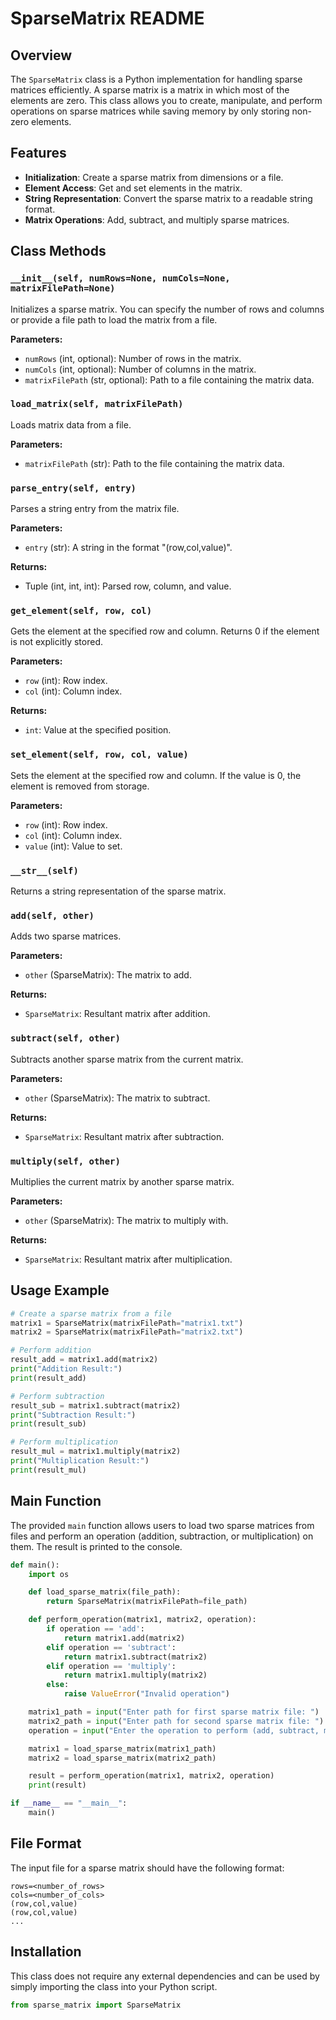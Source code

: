 # SparseMatrix README

## Overview

The `SparseMatrix` class is a Python implementation for handling sparse matrices efficiently. A sparse matrix is a matrix in which most of the elements are zero. This class allows you to create, manipulate, and perform operations on sparse matrices while saving memory by only storing non-zero elements.

## Features

- **Initialization**: Create a sparse matrix from dimensions or a file.
- **Element Access**: Get and set elements in the matrix.
- **String Representation**: Convert the sparse matrix to a readable string format.
- **Matrix Operations**: Add, subtract, and multiply sparse matrices.

## Class Methods

### `__init__(self, numRows=None, numCols=None, matrixFilePath=None)`

Initializes a sparse matrix. You can specify the number of rows and columns or provide a file path to load the matrix from a file.

**Parameters:**
- `numRows` (int, optional): Number of rows in the matrix.
- `numCols` (int, optional): Number of columns in the matrix.
- `matrixFilePath` (str, optional): Path to a file containing the matrix data.

### `load_matrix(self, matrixFilePath)`

Loads matrix data from a file.

**Parameters:**
- `matrixFilePath` (str): Path to the file containing the matrix data.

### `parse_entry(self, entry)`

Parses a string entry from the matrix file.

**Parameters:**
- `entry` (str): A string in the format "(row,col,value)".

**Returns:**
- Tuple (int, int, int): Parsed row, column, and value.

### `get_element(self, row, col)`

Gets the element at the specified row and column. Returns 0 if the element is not explicitly stored.

**Parameters:**
- `row` (int): Row index.
- `col` (int): Column index.

**Returns:**
- `int`: Value at the specified position.

### `set_element(self, row, col, value)`

Sets the element at the specified row and column. If the value is 0, the element is removed from storage.

**Parameters:**
- `row` (int): Row index.
- `col` (int): Column index.
- `value` (int): Value to set.

### `__str__(self)`

Returns a string representation of the sparse matrix.

### `add(self, other)`

Adds two sparse matrices.

**Parameters:**
- `other` (SparseMatrix): The matrix to add.

**Returns:**
- `SparseMatrix`: Resultant matrix after addition.

### `subtract(self, other)`

Subtracts another sparse matrix from the current matrix.

**Parameters:**
- `other` (SparseMatrix): The matrix to subtract.

**Returns:**
- `SparseMatrix`: Resultant matrix after subtraction.

### `multiply(self, other)`

Multiplies the current matrix by another sparse matrix.

**Parameters:**
- `other` (SparseMatrix): The matrix to multiply with.

**Returns:**
- `SparseMatrix`: Resultant matrix after multiplication.

## Usage Example

```python
# Create a sparse matrix from a file
matrix1 = SparseMatrix(matrixFilePath="matrix1.txt")
matrix2 = SparseMatrix(matrixFilePath="matrix2.txt")

# Perform addition
result_add = matrix1.add(matrix2)
print("Addition Result:")
print(result_add)

# Perform subtraction
result_sub = matrix1.subtract(matrix2)
print("Subtraction Result:")
print(result_sub)

# Perform multiplication
result_mul = matrix1.multiply(matrix2)
print("Multiplication Result:")
print(result_mul)
```

## Main Function

The provided `main` function allows users to load two sparse matrices from files and perform an operation (addition, subtraction, or multiplication) on them. The result is printed to the console.

```python
def main():
    import os

    def load_sparse_matrix(file_path):
        return SparseMatrix(matrixFilePath=file_path)

    def perform_operation(matrix1, matrix2, operation):
        if operation == 'add':
            return matrix1.add(matrix2)
        elif operation == 'subtract':
            return matrix1.subtract(matrix2)
        elif operation == 'multiply':
            return matrix1.multiply(matrix2)
        else:
            raise ValueError("Invalid operation")

    matrix1_path = input("Enter path for first sparse matrix file: ")
    matrix2_path = input("Enter path for second sparse matrix file: ")
    operation = input("Enter the operation to perform (add, subtract, multiply): ")

    matrix1 = load_sparse_matrix(matrix1_path)
    matrix2 = load_sparse_matrix(matrix2_path)

    result = perform_operation(matrix1, matrix2, operation)
    print(result)

if __name__ == "__main__":
    main()
```

## File Format

The input file for a sparse matrix should have the following format:
```
rows=<number_of_rows>
cols=<number_of_cols>
(row,col,value)
(row,col,value)
...
```

## Installation

This class does not require any external dependencies and can be used by simply importing the class into your Python script.

```python
from sparse_matrix import SparseMatrix
```


